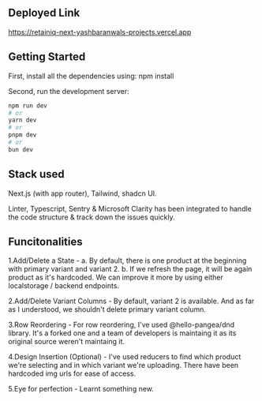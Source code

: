 ## Deployed Link
https://retainiq-next-yashbaranwals-projects.vercel.app

## Getting Started

First, install all the dependencies using:
npm install

Second, run the development server:

```bash
npm run dev
# or
yarn dev
# or
pnpm dev
# or
bun dev
```


## Stack used
Next.js (with app router), Tailwind, shadcn UI.

Linter, Typescript, Sentry & Microsoft Clarity has been integrated to handle the code structure & track down the issues quickly.

## Funcitonalities

1.Add/Delete a State - 
    a. By default, there is one product at the beginning with primary variant and variant 2. 
    b. If we refresh the page, it will be again product as it's hardcoded. We can improve it          more by using either localstorage / backend endpoints.

2.Add/Delete Variant Columns -
    By default, variant 2 is available. And as far as I understood, we shouldn't delete primary variant column.

3.Row Reordering -
    For row reordering, I've used @hello-pangea/dnd library. It's a forked one and a team of developers is maintaing it as its original source weren't maintaing it.

4.Design Insertion (Optional) - 
    I've used reducers to find which product we're selecting and in which variant we're uploading.
    There have been hardcoded img urls for ease of access.

5.Eye for perfection -
    Learnt something new.        
    